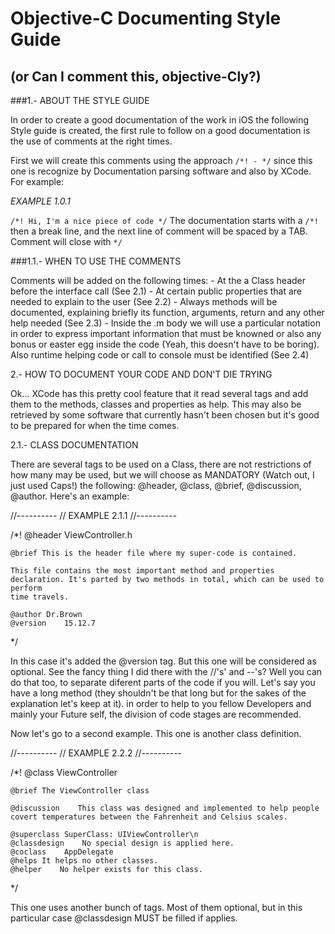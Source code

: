 # Objective-C Documenting Style Guide
## (or Can I comment this, objective-Cly?)


###1.- ABOUT THE STYLE GUIDE

  In order to create a good documentation of the work in iOS the following Style guide is created, the first rule to follow
  on a good documentation is the use of comments at the right times.

  First we will create this comments using the approach `/*! - */` since this one is recognize by Documentation parsing software
  and also by XCode. For example:


   *EXAMPLE 1.0.1*

`
    /*!
        Hi, I'm a nice piece of code
     */
`
  The documentation starts with a `/*!` then a break line, and the next line of comment will be spaced by a TAB. Comment will close  with `*/`

###1.1.- WHEN TO USE THE COMMENTS

  Comments will be added on the following times:
    - At the a Class header before the interface call (See 2.1)
    - At certain public properties that are needed to explain to the user (See 2.2)
    - Always methods will be documented, explaining briefly its function, arguments, return and any other help needed (See 2.3)
    - Inside the .m body we will use a particular notation in order to express important information that must be knowned or also
      any bonus or easter egg inside the code (Yeah, this doesn't have to be boring). Also runtime helping code or call to console
      must be identified (See 2.4)

2.- HOW TO DOCUMENT YOUR CODE AND DON'T DIE TRYING

  Ok... XCode has this pretty cool feature that it read several tags and add them to the methods, classes and properties as help. This
  may also be retrieved by some software that currently hasn't been chosen but it's good to be prepared for when the time comes.

2.1.- CLASS DOCUMENTATION

  There are several tags to be used on a Class, there are not restrictions of how many may be used, but we will choose as MANDATORY (Watch out,
  I just used Caps!) the following: @header, @class, @brief, @discussion, @author. Here's an example:

  //----------
  // EXAMPLE 2.1.1
  //----------

  /*!
    @header ViewController.h

    @brief This is the header file where my super-code is contained.

    This file contains the most important method and properties declaration. It's parted by two methods in total, which can be used to perform
    time travels.

    @author Dr.Brown
    @version    15.12.7
  */

 In this case it's added the @version tag. But this one will be considered as optional. See the fancy thing I did there with the //'s' and --'s?
 Well you can do that too, to separate diferent parts of the code if you will. Let's say you have a long method (they shouldn't be that long but
 for the sakes of the explanation let's keep at it). in order to help to you fellow Developers and mainly your Future self, the division of code
 stages are recommended.

 Now let's go to a second example. This one is another class definition.

 //----------
 // EXAMPLE 2.2.2
 //----------

 /*!
    @class ViewController

    @brief The ViewController class

    @discussion    This class was designed and implemented to help people covert temperatures between the Fahrenheit and Celsius scales.

    @superclass SuperClass: UIViewController\n
    @classdesign    No special design is applied here.
    @coclass    AppDelegate
    @helps It helps no other classes.
    @helper    No helper exists for this class.
 */

 This one uses another bunch of tags. Most of them optional, but in this particular case @classdesign MUST be filled if applies.
